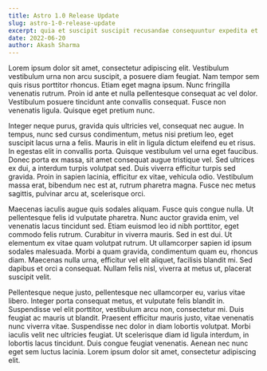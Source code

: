 ```yaml
---
title: Astro 1.0 Release Update
slug: astro-1-0-release-update
excerpt: quia et suscipit suscipit recusandae consequuntur expedita et cum reprehenderit molestiae ut ut quas totam nostrum rerum est autem sunt rem eveniet architecto
date: 2022-06-20
author: Akash Sharma
---
```


Lorem ipsum dolor sit amet, consectetur adipiscing elit. Vestibulum vestibulum urna non arcu suscipit, a posuere diam feugiat. Nam tempor sem quis risus porttitor rhoncus. Etiam eget magna ipsum. Nunc fringilla venenatis rutrum. Proin id ante et nulla pellentesque consequat ac vel dolor. Vestibulum posuere tincidunt ante convallis consequat. Fusce non venenatis ligula. Quisque eget pretium nunc.

Integer neque purus, gravida quis ultricies vel, consequat nec augue. In tempus, nunc sed cursus condimentum, metus nisi pretium leo, eget suscipit lacus urna a felis. Mauris in elit in ligula dictum eleifend eu et risus. In egestas elit in convallis porta. Quisque vestibulum vel urna eget faucibus. Donec porta ex massa, sit amet consequat augue tristique vel. Sed ultrices ex dui, a interdum turpis volutpat sed. Duis viverra efficitur turpis sed gravida. Proin in sapien lacinia, efficitur ex vitae, vehicula odio. Vestibulum massa erat, bibendum nec est at, rutrum pharetra magna. Fusce nec metus sagittis, pulvinar arcu at, scelerisque orci.

Maecenas iaculis augue quis sodales aliquam. Fusce quis congue nulla. Ut pellentesque felis id vulputate pharetra. Nunc auctor gravida enim, vel venenatis lacus tincidunt sed. Etiam euismod leo id nibh porttitor, eget commodo felis rutrum. Curabitur in viverra mauris. Sed in est dui. Ut elementum ex vitae quam volutpat rutrum. Ut ullamcorper sapien id ipsum sodales malesuada. Morbi a quam gravida, condimentum quam eu, rhoncus diam. Maecenas nulla urna, efficitur vel elit aliquet, facilisis blandit mi. Sed dapibus et orci a consequat. Nullam felis nisl, viverra at metus ut, placerat suscipit velit.

Pellentesque neque justo, pellentesque nec ullamcorper eu, varius vitae libero. Integer porta consequat metus, et vulputate felis blandit in. Suspendisse vel elit porttitor, vestibulum arcu non, consectetur mi. Duis feugiat ac mauris ut blandit. Praesent efficitur mauris justo, vitae venenatis nunc viverra vitae. Suspendisse nec dolor in diam lobortis volutpat. Morbi iaculis velit nec ultricies feugiat. Ut scelerisque diam id ligula interdum, in lobortis lacus tincidunt. Duis congue feugiat venenatis. Aenean nec nunc eget sem luctus lacinia. Lorem ipsum dolor sit amet, consectetur adipiscing elit.
